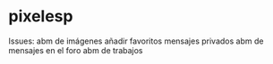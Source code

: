 # pixelesp

Issues:
abm de imágenes
añadir favoritos
mensajes privados
abm de mensajes en el foro
abm de trabajos